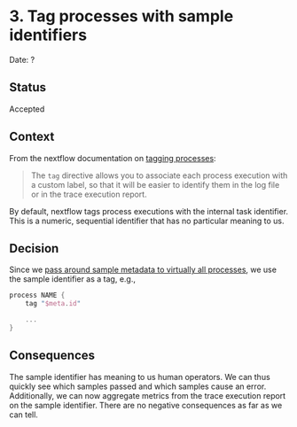 # 3. Tag processes with sample identifiers

Date: ?

## Status

Accepted

## Context

From the nextflow documentation on [tagging processes](https://www.nextflow.io/docs/latest/process.html#tag):

> The `tag` directive allows you to associate each process execution with a custom label, so that it will be easier to identify them in the log file or in the trace execution report.

By default, nextflow tags process executions with the internal task identifier. This is a numeric, sequential identifier that has no particular meaning to us.

## Decision

Since we [pass around sample metadata to virtually all processes](0002-input-sample-metadata.md), we use the sample identifier as a tag, e.g.,

```groovy
process NAME {
    tag "$meta.id"

    ...
}
```

## Consequences

The sample identifier has meaning to us human operators. We can thus quickly see which samples passed and which samples cause an error. Additionally, we can now aggregate
metrics from the trace execution report on the sample identifier. There are no negative consequences as far as we can tell.

